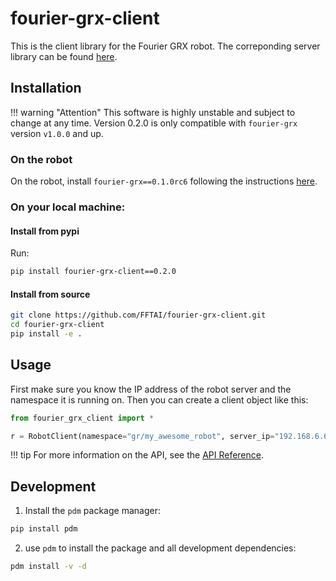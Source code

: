# fourier-grx-client

This is the client library for the Fourier GRX robot.
The correponding server library can be found [here](https://pypi.org/project/fourier-grx/0.1.1rc6/).

## Installation

!!! warning "Attention"
  This software is highly unstable and subject to change at any time. Version 0.2.0 is only compatible with `fourier-grx` version `v1.0.0` and up.

### On the robot

On the robot, install `fourier-grx==0.1.0rc6` following the instructions [here](https://github.com/FFTAI/Wiki-GRx-Deploy/tree/0.1.0rc6).

### On your local machine:

#### Install from pypi

Run:

```bash
pip install fourier-grx-client==0.2.0
```

#### Install from source

```bash
git clone https://github.com/FFTAI/fourier-grx-client.git
cd fourier-grx-client
pip install -e .
```

## Usage

First make sure you know the IP address of the robot server and the namespace it is running on.
Then you can create a client object like this:

```python
from fourier_grx_client import *

r = RobotClient(namespace="gr/my_awesome_robot", server_ip="192.168.6.6")
```

!!! tip
    For more information on the API, see the [API Reference](reference/api.md).


## Development

1. Install the `pdm` package manager:

```bash
pip install pdm
```

2. use `pdm` to install the package and all development dependencies:

```bash
pdm install -v -d
```